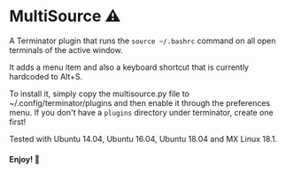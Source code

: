 # MultiSource :warning:

A Terminator plugin that runs the `source ~/.bashrc` command on all open terminals of the active window.

It adds a menu item and also a keyboard shortcut that is currently hardcoded to Alt+S.

To install it, simply copy the multisource.py file to ~/.config/terminator/plugins and then enable it through the preferences menu. If you don't have a `plugins` directory under terminator, create one first!

Tested with Ubuntu 14.04, Ubuntu 16.04, Ubuntu 18.04 and MX Linux 18.1.

#### Enjoy! :panda_face: